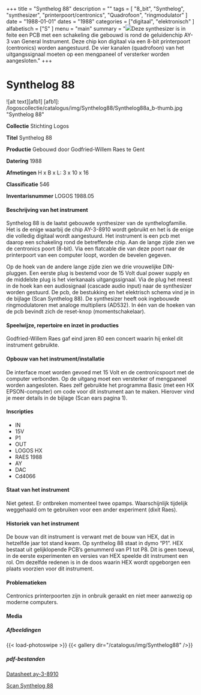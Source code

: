 ﻿+++
title = "Synthelog 88"
description = ""
tags = [
"8_bit",
"Synthelog",
"synthesizer",
"printerpoort/centronics",
"Quadrofoon",
"ringmodulator"
]
date = "1988-01-01"
dates = "1988"
categories = ["digitaal", "elektronisch"
]
alfabetisch = ["S"
]
menu = "main"
summary = "<a href='/logoscollectie/catalogus/1988/synthelog88'><img src='/logoscollectie/catalogus/img/Synthelog88/Synthelog88a_b-thumb.jpg'></a>Deze synthesizer is in feite een PCB met een schakeling die gebouwd is rond de geluidenchip AY-3 van General Instrument. Deze chip kon digitaal via een 8-bit printerpoort (centronics) worden aangestuurd. De vier kanalen (quadrofoon) van het uitgangssignaal moeten op een mengpaneel of versterker worden aangesloten."
+++

# Synthelog 88

![alt text][afb1]
[afb1]: /logoscollectie/catalogus/img/Synthelog88/Synthelog88a_b-thumb.jpg "Synthelog 88"

**Collectie**
Stichting Logos

**Titel**
Synthelog 88

**Productie**
Gebouwd door Godfried-Willem Raes te Gent

**Datering**
1988

**Afmetingen**
H x B x L: 3 x 10 x 16

**Classificatie**
546

**Inventarisnummer**
LOGOS 1988.05

#### Beschrijving van het instrument
Synthelog 88 is de laatst gebouwde synthesizer van de synthelogfamilie. Het is de enige waarbij de chip AY-3-8910 wordt gebruikt en het is de enige die volledig digitaal wordt aangestuurd.
Het instrument is een pcb met daarop een schakeling rond de betreffende chip. Aan de lange zijde zien we de centronics poort (8-bit). Via een flatcable die van deze poort naar de printerpoort van een computer loopt, worden de bevelen gegeven. 


Op de hoek van de andere lange zijde zien we drie vrouwelijke DIN-pluggen. Een eerste plug is bestemd voor de 15 Volt dual power supply en de middelste plug is het vierkanaals uitgangssignaal. Via de plug het meest in de hoek kan een audiosignaal (cascade audio input) naar de synthesizer worden gestuurd. De pcb, de bestukking en het elektrisch schema vind je in de bijlage (Scan Synthelog 88).
De synthesizer heeft ook ingebouwde ringmodulatoren met analoge multipliers (AD532). In één van de hoeken van de pcb bevindt zich de reset-knop (momentschakelaar). 

#### Speelwijze, repertoire en inzet in producties
Godfried-Willem Raes gaf eind jaren 80 een concert waarin hij enkel dit instrument gebruikte.

#### Opbouw van het instrument/installatie
De interface moet worden gevoed met 15 Volt en de centronicspoort met de computer verbonden. Op de uitgang moet een versterker of mengpaneel worden aangesloten. 
Raes zelf gebruikte het programma Basic (met een HX EPSON-computer) om code voor dit instrument aan te maken. Hierover vind je meer details in de bijlage (Scan ears pagina 1).

#### Inscripties
- IN
- 15V
- P1
- OUT
- LOGOS HX
- RAES 1988
- AY
- DAC
- Cd4066

#### Staat van het instrument
Niet getest. Er ontbreken momenteel twee opamps. Waarschijnlijk tijdelijk weggehaald om te gebruiken voor een ander experiment (dixit Raes).

#### Historiek van het instrument
De bouw van dit instrument is verwant met de bouw van HEX, dat in hetzelfde jaar tot stand kwam. Op synthelog 88 staat in dymo “P1”. HEX bestaat uit gelijklopende PCB’s genummerd van P1 tot P8. Dit is geen toeval, in de eerste experimenten en versies van HEX speelde dit instrument een rol. Om dezelfde redenen is in de doos waarin HEX wordt opgeborgen een plaats voorzien voor dit instrument.

#### Problematieken
Centronics printerpoorten zijn in onbruik geraakt en niet meer aanwezig op moderne computers.

#### Media
##### Afbeeldingen
{{< load-photoswipe >}}
{{< gallery dir="/catalogus/img/Synthelog88" />}}

##### pdf-bestanden
[Datasheet ay-3-8910](/logoscollectie/catalogus/pdf/Synthelog88/Datasheet%20ay-3-8910.pdf)

[Scan Synthelog 88](/logoscollectie/catalogus/pdf/Synthelog88/Scan%20Synthelog%2088.pdf)
